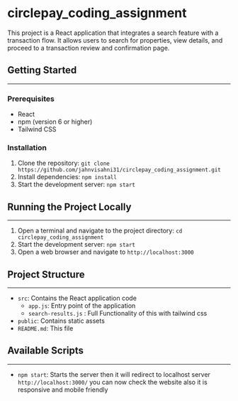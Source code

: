 # circlepay_coding_assignment

This project is a React application that integrates a search feature with a transaction flow. It allows users to search for properties, view details, and proceed to a transaction review and confirmation page.

## Getting Started
---------------

### Prerequisites

* React
* npm (version 6 or higher)
* Tailwind CSS

### Installation

1. Clone the repository: `git clone https://github.com/jahnvisahni31/circlepay_coding_assignment.git`
2. Install dependencies: `npm install`
3. Start the development server: `npm start`

## Running the Project Locally
---------------------------

1. Open a terminal and navigate to the project directory: `cd circlepay_coding_assignment`
2. Start the development server: `npm start`
3. Open a web browser and navigate to `http://localhost:3000`

## Project Structure
-------------------

* `src`: Contains the React application code
  + `app.js`: Entry point of the application
  + `search-results.js` : Full Functionality of this with tailwind css
* `public`: Contains static assets
* `README.md`: This file

## Available Scripts
--------------------

* `npm start`: Starts the server
then it will redirect to localhost server `http://localhost:3000/` 
you can now check the website also it is responsive and mobile friendly
